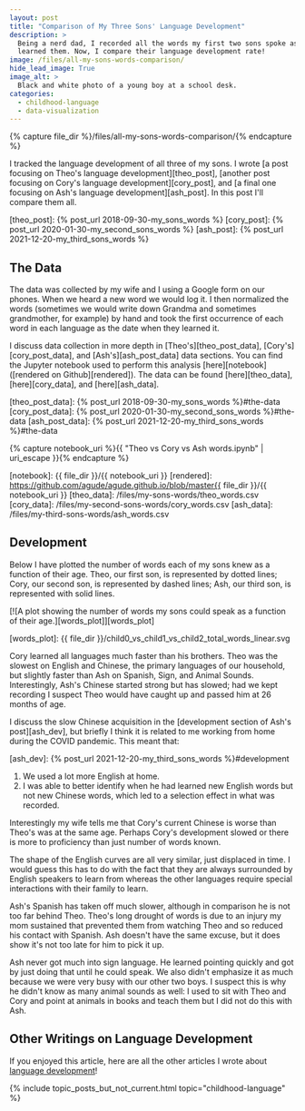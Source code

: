 ```yaml
---
layout: post
title: "Comparison of My Three Sons' Language Development"
description: >
  Being a nerd dad, I recorded all the words my first two sons spoke as they
  learned them. Now, I compare their language development rate!
image: /files/all-my-sons-words-comparison/
hide_lead_image: True
image_alt: >
  Black and white photo of a young boy at a school desk.
categories:
  - childhood-language
  - data-visualization
---
```


{% capture file_dir %}/files/all-my-sons-words-comparison/{% endcapture %}

I tracked the language development of all three of my sons. I wrote [a post
focusing on Theo's language development][theo_post], [another post focusing
on Cory's language development][cory_post], and [a final one focusing on Ash's
language development][ash_post]. In this post I'll compare them all.

[theo_post]: {% post_url 2018-09-30-my_sons_words %}
[cory_post]: {% post_url 2020-01-30-my_second_sons_words %}
[ash_post]: {% post_url 2021-12-20-my_third_sons_words %}

## The Data

The data was collected by my wife and I using a Google form on our phones.
When we heard a new word we would log it. I then normalized the words
(sometimes we would write down Grandma and sometimes grandmother, for example)
by hand and took the first occurrence of each word in each language as the date
when they learned it.

I discuss data collection in more depth in [Theo's][theo_post_data], 
[Cory's][cory_post_data], and [Ash's][ash_post_data] data sections. You can
find the Jupyter notebook used to perform this analysis [here][notebook]
([rendered on Github][rendered]). The data can be found [here][theo_data], 
[here][cory_data], and [here][ash_data].

[theo_post_data]: {% post_url 2018-09-30-my_sons_words %}#the-data
[cory_post_data]: {% post_url 2020-01-30-my_second_sons_words %}#the-data
[ash_post_data]: {% post_url 2021-12-20-my_third_sons_words %}#the-data

{% capture notebook_uri %}{{ "Theo vs Cory vs Ash words.ipynb" | uri_escape }}{% endcapture %}

[notebook]: {{ file_dir }}/{{ notebook_uri }}
[rendered]: https://github.com/agude/agude.github.io/blob/master{{ file_dir }}/{{ notebook_uri }}
[theo_data]: /files/my-sons-words/theo_words.csv
[cory_data]: /files/my-second-sons-words/cory_words.csv
[ash_data]: /files/my-third-sons-words/ash_words.csv

## Development

Below I have plotted the number of words each of my sons knew as a function of
their age. Theo, our first son, is represented by dotted lines; Cory, our
second son, is represented by dashed lines; Ash, our third son, is represented
with solid lines.

[![A plot showing the number of words my sons could speak as a function of
their age.][words_plot]][words_plot]

[words_plot]: {{ file_dir }}/child0_vs_child1_vs_child2_total_words_linear.svg

Cory learned all languages much faster than his brothers. Theo was the slowest
on English and Chinese, the primary languages of our household, but slightly
faster than Ash on Spanish, Sign, and Animal Sounds. Interestingly, Ash's
Chinese started strong but has slowed; had we kept recording I suspect Theo
would have caught up and passed him at 26 months of age.

I discuss the slow Chinese acquisition in the [development
section of Ash's post][ash_dev], but briefly I think it is related to me
working from home during the COVID pandemic. This meant that:

[ash_dev]: {% post_url 2021-12-20-my_third_sons_words %}#development

1. We used a lot more English at home.
2. I was able to better identify when he had learned new English words but not
   new Chinese words, which led to a selection effect in what was recorded.

Interestingly my wife tells me that Cory's current Chinese is worse than
Theo's was at the same age. Perhaps Cory's development slowed or there is more
to proficiency than just number of words known.

The shape of the English curves are all very similar, just displaced in time.
I would guess this has to do with the fact that they are always surrounded by
English speakers to learn from whereas the other languages require special
interactions with their family to learn.

Ash's Spanish has taken off much slower, although in comparison he is not too
far behind Theo. Theo's long drought of words is due to an injury my mom
sustained that prevented them from watching Theo and so reduced his contact
with Spanish. Ash doesn't have the same excuse, but it does show it's not too
late for him to pick it up.

Ash never got much into sign language. He learned pointing quickly and got by
just doing that until he could speak. We also didn't emphasize it as much
because we were very busy with our other two boys. I suspect this is why he
didn't know as many animal sounds as well: I used to sit with Theo and Cory
and point at animals in books and teach them but I did not do this with Ash.

## Other Writings on Language Development

If you enjoyed this article, here are all the other articles I wrote about
[language development][language_topic]!

[language_topic]: /topics/childhood-language/

{% include topic_posts_but_not_current.html
  topic="childhood-language"
%}
